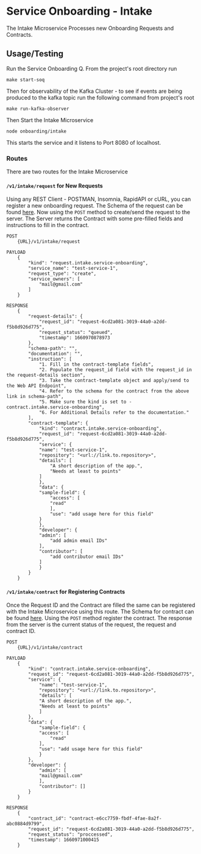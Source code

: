 # Service Onboarding - Intake

The Intake Microservice Processes new Onboarding Requests and Contracts. 

## Usage/Testing

Run the Service Onboarding Q. From the project's root directory run
```
make start-soq
```

Then for observability of the Kafka Cluster - to see if events are being produced to the kafka topic run the following command from project's root
```
make run-kafka-observer
```

Then Start the Intake Microservice
```
node onboarding/intake  
``` 

This starts the service and it listens to Port 8080 of localhost.

### Routes

There are two routes for the Intake Microservice

#### `/v1/intake/request` for New Requests

Using any REST Client - POSTMAN, Insomnia, RapidAPI or cURL, you can register a new onboarding request. The Schema of the request can be found [here](../../schema/service-onboarding/request.intake.schema.json). Now using the `POST` method to create/send the request to the server. The Server returns the Contract with some pre-filled fields and instructions to fill in the contract.
```
POST 
    {URL}/v1/intake/request

PAYLOAD
    {
        "kind": "request.intake.service-onboarding",
        "service_name": "test-service-1",
        "request_type": "create",
        "service_owners": [
            "mail@gmail.com"
        ]
    }

RESPONSE
    {
        "request-details": {
            "request_id": "request-6cd2a081-3019-44a0-a2dd-f5b8d926d775",
            "request_status": "queued",
            "timestamp": 1660970878973
        },
        "schema-path": "",
        "documentation": "",
        "instruction": [
            "1. Fill in the contract-template fields",
            "2. Populate the request_id field with the request_id in the request-details section",
            "3. Take the contract-template object and apply/send to the Web API Endpoint",
            "4. Refer to the schema for the contract from the above link in schema-path",
            "5. Make sure the kind is set to - contract.intake.service-onboarding",
            "6. For Additional Details refer to the documentation."
        ],
        "contract-template": {
            "kind": "contract.intake.service-onboarding",
            "request_id": "request-6cd2a081-3019-44a0-a2dd-f5b8d926d775",
            "service": {
            "name": "test-service-1",
            "repository": "<url://link.to.repository>",
            "details": [
                "A short description of the app.",
                "Needs at least to points"
            ]
            },
            "data": {
            "sample-field": {
                "access": [
                "read"
                ],
                "use": "add usage here for this field"
            }
            },
            "developer": {
            "admin": [
                "add admin email IDs"
            ],
            "contributor": [
                "add contributor email IDs"
            ]
            }
        }
    }
```

#### `/v1/intake/contract` for Registering Contracts

Once the Request ID and the Contract are filled the same can be registered with the Intake Microservice using this route. The Schema for contract can be found [here](../../schema/service-onboarding/contract.intake.schema.json). Using the `POST` method register the contract. The response from the server is the current status of the request, the request and contract ID.

```
POST 
    {URL}/v1/intake/contract

PAYLOAD
    {
        "kind": "contract.intake.service-onboarding",
        "request_id": "request-6cd2a081-3019-44a0-a2dd-f5b8d926d775",
        "service": {
            "name": "test-service-1",
            "repository": "<url://link.to.repository>",
            "details": [
            "A short description of the app.",
            "Needs at least to points"
            ]
        },
        "data": {
            "sample-field": {
            "access": [
                "read"
            ],
            "use": "add usage here for this field"
            }
        },
        "developer": {
            "admin": [
            "mail@gmail.com"
            ],
            "contributor": []
        }
    }

RESPONSE
    {
        "contract_id": "contract-e6cc7759-fbdf-4fae-8a2f-abc0884d9799",
        "request_id": "request-6cd2a081-3019-44a0-a2dd-f5b8d926d775",
        "request_status": "proccessed",
        "timestamp": 1660971000415
    }
```